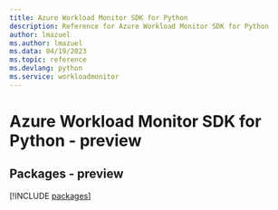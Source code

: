 ```yaml
---
title: Azure Workload Monitor SDK for Python
description: Reference for Azure Workload Monitor SDK for Python
author: lmazuel
ms.author: lmazuel
ms.data: 04/19/2023
ms.topic: reference
ms.devlang: python
ms.service: workloadmonitor
---
```

# Azure Workload Monitor SDK for Python - preview
## Packages - preview
[!INCLUDE [packages](workload-monitor-index.md)]